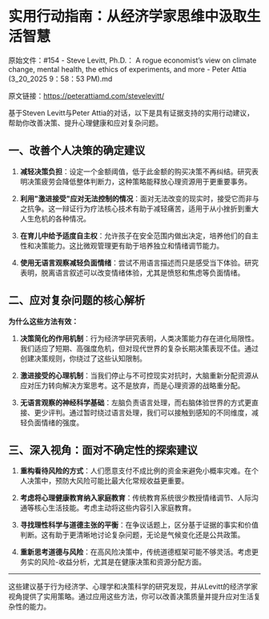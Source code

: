 # 实用行动指南：从经济学家思维中汲取生活智慧

原始文件：#154 - Steve Levitt, Ph.D.： A rogue economist’s view on climate change, mental health, the ethics of experiments, and more - Peter Attia (3_20_2025 9：58：53 PM).md

原文链接：https://peterattiamd.com/stevelevitt/

基于Steven Levitt与Peter Attia的对话，以下是具有证据支持的实用行动建议，帮助你改善决策、提升心理健康和应对复杂问题。

## 一、改善个人决策的确定建议

1. **减轻决策负担**：设定一个金额阈值，低于此金额的购买决策不再纠结。研究表明决策疲劳会降低整体判断力，这种策略能释放心理资源用于更重要事务。

2. **利用"激进接受"应对无法控制的情况**：面对无法改变的现实时，接受它而非与之抗争。这一辩证行为疗法核心技术有助于减轻痛苦，适用于从小挫折到重大人生危机的各种情况。

3. **在育儿中给予适度自主权**：允许孩子在安全范围内做出决定，培养他们的自主性和决策能力。这比微观管理更有助于培养独立和情绪调节能力。

4. **使用无语言观察减轻负面情绪**：尝试不用语言描述而只是感受当下体验。研究表明，脱离语言叙述可以改变情绪体验，尤其是愤怒和焦虑等负面情绪。

## 二、应对复杂问题的核心解析

**为什么这些方法有效：**

1. **决策简化的作用机制**：行为经济学研究表明，人类决策能力存在进化局限性。我们适应了短期、高强度危机，但对现代世界的复杂长期决策表现不佳。通过创建决策规则，你绕过了这些认知限制。

2. **激进接受的心理机制**：当我们停止与不可控现实对抗时，大脑重新分配资源从应对压力转向解决方案思考。这不是放弃，而是心理资源的战略重分配。

3. **无语言观察的神经科学基础**：左脑负责语言处理，而右脑体验世界的方式更直接、更少评判。通过暂时绕过语言处理，我们可以接触到感知的不同维度，减轻负面情绪的强度。

## 三、深入视角：面对不确定性的探索建议

1. **重构看待风险的方式**：人们愿意支付不成比例的资金来避免小概率灾难。在个人决策中，预防大风险可能比最大化常规收益更重要。

2. **考虑将心理健康教育纳入家庭教育**：传统教育系统很少教授情绪调节、人际沟通等核心生活技能。考虑主动将这些内容引入家庭教育。

3. **寻找理性科学与道德主张的平衡**：在争议话题上，区分基于证据的事实和价值判断。这有助于更清晰地讨论复杂问题，无论是气候变化还是公共政策。

4. **重新思考道德与风险**：在高风险决策中，传统道德框架可能不够灵活。考虑更务实的风险-收益分析，尤其是在健康决策和资源分配方面。

---

这些建议基于行为经济学、心理学和决策科学的研究发现，并从Levitt的经济学家视角提供了实用策略。通过应用这些方法，你可以改善决策质量并提升应对生活复杂性的能力。